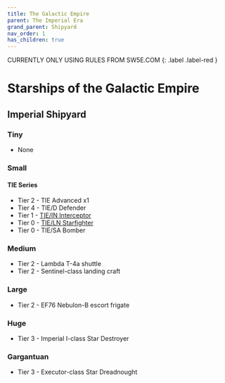 ```yaml
---
title: The Galactic Empire
parent: The Imperial Era
grand_parent: Shipyard
nav_order: 1
has_children: true
---
```


CURRENTLY ONLY USING RULES FROM SW5E.COM
{: .label .label-red }

# Starships of the Galactic Empire

## Imperial Shipyard

### Tiny
- None

### Small
#### TIE Series
- Tier 2 - TIE Advanced x1
- Tier 4 - TIE/D Defender
- Tier 1 - [TIE/IN Interceptor](https://drakeryzer.github.io/DrakeSW5E/Starships/Shipyard/Imperial%20Era/The%20Galactic%20Empire/Small/Index.html#tiein-interceptor)
- Tier 0 - [TIE/LN Starfighter](https://drakeryzer.github.io/DrakeSW5E/Starships/Shipyard/Imperial%20Era/The%20Galactic%20Empire/Small/Index.html#tieln-starfighter)
- Tier 0 - TIE/SA Bomber

### Medium
- Tier 2 - Lambda T-4a shuttle
- Tier 2 - Sentinel-class landing craft 

### Large
- Tier 2 - EF76 Nebulon-B escort frigate

### Huge
- Tier 3 - Imperial I-class Star Destroyer

### Gargantuan
- Tier 3 - Executor-class Star Dreadnought